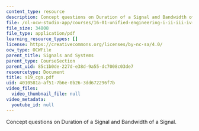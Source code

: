 ```yaml
---
content_type: resource
description: Concept questions on Duration of a Signal and Bandwidth of a Signal.
file: /ol-ocw-studio-app/courses/16-01-unified-engineering-i-ii-iii-iv-fall-2005-spring-2006/4010581aaf517b6e0b263dd672296f7b_s19_cgs.pdf
file_size: 34808
file_type: application/pdf
learning_resource_types: []
license: https://creativecommons.org/licenses/by-nc-sa/4.0/
ocw_type: OCWFile
parent_title: Signals and Systems
parent_type: CourseSection
parent_uid: 85c1b0de-227d-e38d-9a55-dc7008c03de7
resourcetype: Document
title: s19_cgs.pdf
uid: 4010581a-af51-7b6e-0b26-3dd672296f7b
video_files:
  video_thumbnail_file: null
video_metadata:
  youtube_id: null
---
```

Concept questions on Duration of a Signal and Bandwidth of a Signal.